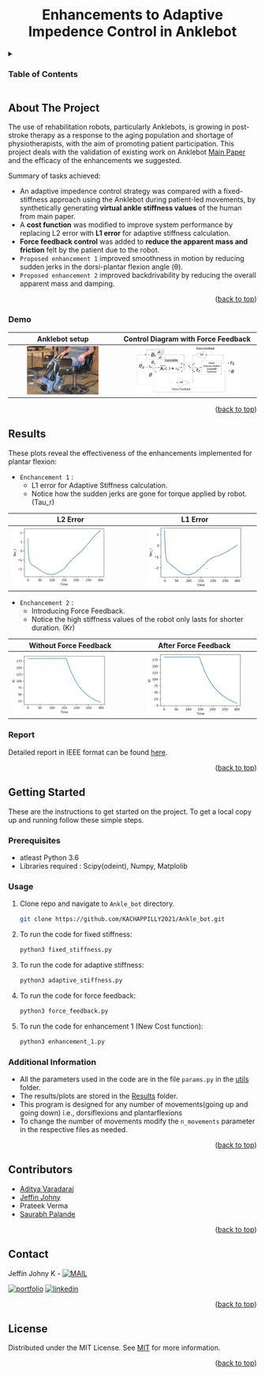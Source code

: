 <a name="readme-top"></a>

<!-- PROJECT LOGO -->
<br />
<div align="center">


  <h1 align="center">Enhancements to Adaptive Impedence Control in Anklebot</h1>


</div>



<!-- TABLE OF CONTENTS -->
<details>
  <summary><h3>Table of Contents</h3></summary>
  <ol>
    <li>
      <a href="#about-the-project">About The Project</a>
      <ul>
        <li><a href="#demo">Demo</a></li>
      </ul>
    </li>
    <li>
      <a href="#results">Results</a>
      <ul>
        <li><a href="#report">Report</a></li>
      </ul>
    </li>
    <li>
      <a href="#getting-started">Getting Started</a>
      <ul>
        <li><a href="#prerequisites">Prerequisites</a></li>
        <li><a href="#usage">Usage</a></li>
	<li><a href="#additional-information">Additional Information</a></li>
      </ul>
    </li>
    <li><a href="#contributors">Contributors</a></li>
    <li><a href="#contact">Contact</a></li>
    <li><a href="#license">License</a></li>
  </ol>
</details>



<!-- ABOUT THE PROJECT -->
## About The Project


The use of rehabilitation robots, particularly Anklebots, is growing in post-stroke therapy as a response to the aging population and shortage of physiotherapists, with the aim of promoting patient participation.
This project deals with the validation of existing work on Anklebot [Main Paper](https://ieeexplore.ieee.org/document/8561224) and the efficacy of the enhancements we suggested.  

Summary of tasks achieved:
* An adaptive impedence control strategy was compared with a fixed-stiffness approach using the Anklebot during patient-led movements, by synthetically generating **virtual
ankle stiffness values** of the human from main paper. 
* A **cost function** was modified to improve system performance by replacing L2 error with **L1 error** for adaptive stiffness calculation.
* **Force feedback control** was added to **reduce the apparent mass and friction** felt by the patient due to the robot.
* ```Proposed enhancement 1``` improved smoothness in motion by reducing sudden jerks in the dorsi-plantar flexion angle (θ).
* ```Proposed enhancement 2``` improved backdrivability by reducing the overall apparent mass and damping.


<p align="right">(<a href="#readme-top">back to top</a>)</p>

### Demo

Anklebot setup | Control Diagram with Force Feedback
:-------------------------:|:-------------------------:
<img src="https://github.com/KACHAPPILLY2021/Ankle_bot/blob/main/sample_img/bot.PNG?raw=true" width=70% alt="bot"> | <img src="https://github.com/KACHAPPILLY2021/Ankle_bot/blob/main/sample_img/force_feedback.PNG?raw=true" width=80% alt="force">


<p align="right">(<a href="#readme-top">back to top</a>)</p>



<!--  Reports -->
## Results

These plots reveal the effectiveness of the enhancements implemented for plantar flexion:

* ```Enchancement 1``` : 
    - L1 error for Adaptive Stiffness calculation. 
    - Notice how the sudden jerks are gone for torque applied by robot. (Tau_r)

<div align="center">

L2 Error | L1 Error 
--- | :---: 
<img src="https://github.com/KACHAPPILLY2021/Ankle_bot/blob/main/sample_img/b4_ench1.PNG?raw=true" width=80% alt="frames"> | <img src="https://github.com/KACHAPPILLY2021/Ankle_bot/blob/main/sample_img/after_ench1.PNG?raw=true" width=80% alt="frames">

</div>

* ```Enchancement 2``` : 
    - Introducing Force Feedback. 
    - Notice the high stiffness values of the robot only lasts for shorter duration. (Kr)

<div align="center">

Without Force Feedback | After Force Feedback 
--- | :---: 
<img src="https://github.com/KACHAPPILLY2021/Ankle_bot/blob/main/sample_img/b4_ench2.PNG?raw=true" width=80% alt="frames"> | <img src="https://github.com/KACHAPPILLY2021/Ankle_bot/blob/main/sample_img/after_ench2.PNG?raw=true" width=80% alt="frames">

</div>

### Report

Detailed report in IEEE format can be found [here](https://github.com/KACHAPPILLY2021/Ankle_bot/blob/main/ENPM640_Project_Report.pdf).
<p align="right">(<a href="#readme-top">back to top</a>)</p>


<!-- GETTING STARTED -->
## Getting Started

These are the instructions to get started on the project.
To get a local copy up and running follow these simple steps.

### Prerequisites
* atleast Python 3.6
* Libraries required : Scipy(odeint), Numpy, Matplolib 


### Usage

1. Clone repo and navigate to ```Ankle_bot``` directory.
   ```sh
   git clone https://github.com/KACHAPPILLY2021/Ankle_bot.git
   ```
2. To run the code for fixed stiffness:
   ```sh
   python3 fixed_stiffness.py
   ```
3. To run the code for adaptive stiffness:
   ```sh
   python3 adaptive_stiffness.py
   ```
4. To run the code for force feedback:
   ```sh
   python3 force_feedback.py
   ```
5. To run the code for enhancement 1 (New Cost function):
   ```sh
   python3 enhancement_1.py
   ```
### Additional Information

* All the parameters used in the code are in the file ```params.py``` in the [utils](https://github.com/KACHAPPILLY2021/Ankle_bot/tree/main/utils) folder.
* The results/plots are stored in the [Results](https://github.com/KACHAPPILLY2021/Ankle_bot/tree/main/Results) folder.
* This program is designed for any number of movements(going up and going down) i.e., dorsiflexions and plantarflexions
* To change the number of movements modify the ```n_movements``` parameter in the respective files as needed.

<p align="right">(<a href="#readme-top">back to top</a>)</p>



<!-- CONTRIBUTORS -->
## Contributors

- [Aditya Varadaraj](https://github.com/AdityaVaradaraj)
- [Jeffin Johny](https://github.com/KACHAPPILLY2021)
- Prateek Verma
- [Saurabh Palande](https://github.com/saurabhp369)

<p align="right">(<a href="#readme-top">back to top</a>)</p>



<!-- CONTACT -->
## Contact

Jeffin Johny K - [![MAIL](https://img.shields.io/badge/Gmail-D14836?style=for-the-badge&logo=gmail&logoColor=white)](mailto:jeffinjk@umd.edu)
	
[![portfolio](https://img.shields.io/badge/my_portfolio-000?style=for-the-badge&logo=ko-fi&logoColor=white)](https://kachappilly2021.github.io/)
[![linkedin](https://img.shields.io/badge/linkedin-0A66C2?style=for-the-badge&logo=linkedin&logoColor=white)](http://www.linkedin.com/in/jeffin-johny-kachappilly-0a8597136)

<p align="right">(<a href="#readme-top">back to top</a>)</p>



<!-- LICENSE -->
## License

Distributed under the MIT License. See [MIT](https://choosealicense.com/licenses/mit/) for more information.

<p align="right">(<a href="#readme-top">back to top</a>)</p>



<!-- MARKDOWN LINKS & IMAGES -->
<!-- https://www.markdownguide.org/basic-syntax/#reference-style-links -->
[contributors-shield]: https://img.shields.io/github/contributors/othneildrew/Best-README-Template.svg?style=for-the-badge
[contributors-url]: https://github.com/othneildrew/Best-README-Template/graphs/contributors
[forks-shield]: https://img.shields.io/github/forks/othneildrew/Best-README-Template.svg?style=for-the-badge
[forks-url]: https://github.com/othneildrew/Best-README-Template/network/members
[stars-shield]: https://img.shields.io/github/stars/othneildrew/Best-README-Template.svg?style=for-the-badge
[stars-url]: https://github.com/othneildrew/Best-README-Template/stargazers
[issues-shield]: https://img.shields.io/github/issues/othneildrew/Best-README-Template.svg?style=for-the-badge
[issues-url]: https://github.com/othneildrew/Best-README-Template/issues
[license-shield]: https://img.shields.io/github/license/othneildrew/Best-README-Template.svg?style=for-the-badge
[license-url]: https://github.com/othneildrew/Best-README-Template/blob/master/LICENSE.txt
[linkedin-shield]: https://img.shields.io/badge/-LinkedIn-black.svg?style=for-the-badge&logo=linkedin&colorB=555
[linkedin-url]: https://linkedin.com/in/othneildrew
[product-screenshot]: images/screenshot.png
[Next.js]: https://img.shields.io/badge/next.js-000000?style=for-the-badge&logo=nextdotjs&logoColor=white
[Next-url]: https://nextjs.org/
[React.js]: https://img.shields.io/badge/React-20232A?style=for-the-badge&logo=react&logoColor=61DAFB
[React-url]: https://reactjs.org/
[Vue.js]: https://img.shields.io/badge/Vue.js-35495E?style=for-the-badge&logo=vuedotjs&logoColor=4FC08D
[Vue-url]: https://vuejs.org/
[Angular.io]: https://img.shields.io/badge/Angular-DD0031?style=for-the-badge&logo=angular&logoColor=white
[Angular-url]: https://angular.io/
[Svelte.dev]: https://img.shields.io/badge/Svelte-4A4A55?style=for-the-badge&logo=svelte&logoColor=FF3E00
[Svelte-url]: https://svelte.dev/
[Laravel.com]: https://img.shields.io/badge/Laravel-FF2D20?style=for-the-badge&logo=laravel&logoColor=white
[Laravel-url]: https://laravel.com
[Bootstrap.com]: https://img.shields.io/badge/Bootstrap-563D7C?style=for-the-badge&logo=bootstrap&logoColor=white
[Bootstrap-url]: https://getbootstrap.com
[JQuery.com]: https://img.shields.io/badge/jQuery-0769AD?style=for-the-badge&logo=jquery&logoColor=white
[JQuery-url]: https://jquery.com
